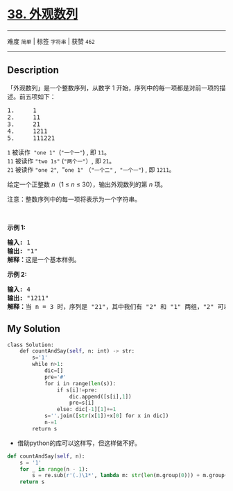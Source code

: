 # [38. 外观数列](https://leetcode-cn.com/problems/count-and-say/)

---

难度 `简单` | 标签 `字符串`  | 获赞 `462`

---

## Description

<p>「外观数列」是一个整数序列，从数字 1 开始，序列中的每一项都是对前一项的描述。前五项如下：</p>
<pre>1.     1
2.     11
3.     21
4.     1211
5.     111221
</pre>

<p><code>1</code>&nbsp;被读作&nbsp;&nbsp;<code>"one 1"</code>&nbsp;&nbsp;(<code>"一个一"</code>) , 即&nbsp;<code>11</code>。<br>
<code>11</code> 被读作&nbsp;<code>"two 1s"</code>&nbsp;(<code>"两个一"</code>）, 即&nbsp;<code>21</code>。<br>
<code>21</code> 被读作&nbsp;<code>"one 2"</code>, &nbsp;"<code>one 1"</code>&nbsp;（<code>"一个二"</code>&nbsp;,&nbsp;&nbsp;<code>"一个一"</code>)&nbsp;, 即&nbsp;<code>1211</code>。</p>

<p>给定一个正整数 <em>n</em>（1 ≤&nbsp;<em>n</em>&nbsp;≤ 30），输出外观数列的第 <em>n</em> 项。</p>
<p>注意：整数序列中的每一项将表示为一个字符串。</p>
<p>&nbsp;</p>
<p><strong>示例&nbsp;1:</strong></p>
<pre><strong>输入:</strong> 1
<strong>输出:</strong> "1"
<strong>解释：</strong>这是一个基本样例。</pre>

<p><strong>示例 2:</strong></p>
<pre><strong>输入:</strong> 4
<strong>输出:</strong> "1211"
<strong>解释：</strong>当 n = 3 时，序列是 "21"，其中我们有 "2" 和 "1" 两组，"2" 可以读作 "12"，也就是出现频次 = 1 而 值 = 2；类似 "1" 可以读作 "11"。所以答案是 "12" 和 "11" 组合在一起，也就是 "1211"。</pre>


## My Solution

```python
class Solution:
    def countAndSay(self, n: int) -> str:
        s='1'
        while n>1:
            dic=[]
            pre='#'
            for i in range(len(s)):
                if s[i]!=pre: 
                    dic.append([s[i],1])
                    pre=s[i]
                else: dic[-1][1]+=1
            s=''.join([str(x[1])+x[0] for x in dic])
            n-=1
        return s
```

- 借助python的库可以这样写，但这样做不好。

```python
def countAndSay(self, n):
    s = '1'
    for _ in range(n - 1):
        s = re.sub(r'(.)\1*', lambda m: str(len(m.group(0))) + m.group(1), s)
    return s
```

